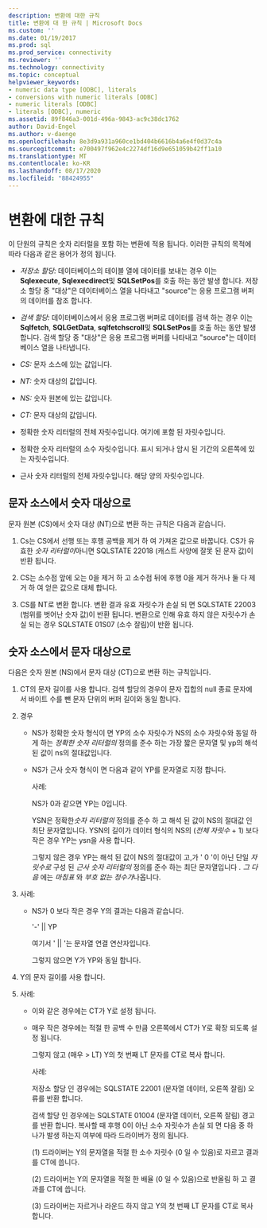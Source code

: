 ```yaml
---
description: 변환에 대한 규칙
title: 변환에 대 한 규칙 | Microsoft Docs
ms.custom: ''
ms.date: 01/19/2017
ms.prod: sql
ms.prod_service: connectivity
ms.reviewer: ''
ms.technology: connectivity
ms.topic: conceptual
helpviewer_keywords:
- numeric data type [ODBC], literals
- conversions with numeric literals [ODBC]
- numeric literals [ODBC]
- literals [ODBC], numeric
ms.assetid: 89f846a3-001d-496a-9843-ac9c38dc1762
author: David-Engel
ms.author: v-daenge
ms.openlocfilehash: 8e3d9a931a960ce1bd404b6616b4a6e4f0d37c4a
ms.sourcegitcommit: e700497f962e4c2274df16d9e651059b42ff1a10
ms.translationtype: MT
ms.contentlocale: ko-KR
ms.lasthandoff: 08/17/2020
ms.locfileid: "88424955"
---
```

# <a name="rules-for-conversions"></a>변환에 대한 규칙
이 단원의 규칙은 숫자 리터럴을 포함 하는 변환에 적용 됩니다. 이러한 규칙의 목적에 따라 다음과 같은 용어가 정의 됩니다.  
  
-   *저장소 할당:* 데이터베이스의 테이블 열에 데이터를 보내는 경우 이는 **Sqlexecute**, **Sqlexecdirect**및 **SQLSetPos**를 호출 하는 동안 발생 합니다. 저장소 할당 중 "대상"은 데이터베이스 열을 나타내고 "source"는 응용 프로그램 버퍼의 데이터를 참조 합니다.  
  
-   *검색 할당:* 데이터베이스에서 응용 프로그램 버퍼로 데이터를 검색 하는 경우 이는 **Sqlfetch**, **SQLGetData**, **sqlfetchscroll**및 **SQLSetPos**를 호출 하는 동안 발생 합니다. 검색 할당 중 "대상"은 응용 프로그램 버퍼를 나타내고 "source"는 데이터베이스 열을 나타냅니다.  
  
-   *CS:* 문자 소스에 있는 값입니다.  
  
-   *NT:* 숫자 대상의 값입니다.  
  
-   *NS:* 숫자 원본에 있는 값입니다.  
  
-   *CT:* 문자 대상의 값입니다.  
  
-   정확한 숫자 리터럴의 전체 자릿수입니다. 여기에 포함 된 자릿수입니다.  
  
-   정확한 숫자 리터럴의 소수 자릿수입니다. 표시 되거나 암시 된 기간의 오른쪽에 있는 자릿수입니다.  
  
-   근사 숫자 리터럴의 전체 자릿수입니다. 해당 양의 자릿수입니다.  
  
## <a name="character-source-to-numeric-target"></a>문자 소스에서 숫자 대상으로  
 문자 원본 (CS)에서 숫자 대상 (NT)으로 변환 하는 규칙은 다음과 같습니다.  
  
1.  Cs는 CS에서 선행 또는 후행 공백을 제거 하 여 가져온 값으로 바꿉니다. CS가 유효한 *숫자 리터럴이*아니면 SQLSTATE 22018 (캐스트 사양에 잘못 된 문자 값)이 반환 됩니다.  
  
2.  CS는 소수점 앞에 오는 0을 제거 하 고 소수점 뒤에 후행 0을 제거 하거나 둘 다 제거 하 여 얻은 값으로 대체 합니다.  
  
3.  CS를 NT로 변환 합니다. 변환 결과 유효 자릿수가 손실 되 면 SQLSTATE 22003 (범위를 벗어난 숫자 값)이 반환 됩니다. 변환으로 인해 유효 하지 않은 자릿수가 손실 되는 경우 SQLSTATE 01S07 (소수 잘림)이 반환 됩니다.  
  
## <a name="numeric-source-to-character-target"></a>숫자 소스에서 문자 대상으로  
 다음은 숫자 원본 (NS)에서 문자 대상 (CT)으로 변환 하는 규칙입니다.  
  
1.  CT의 문자 길이를 사용 합니다. 검색 할당의 경우이 문자 집합의 null 종료 문자에서 바이트 수를 뺀 문자 단위의 버퍼 길이와 동일 합니다.  
  
2.  경우  
  
    -   NS가 정확한 숫자 형식이 면 YP의 소수 자릿수가 NS의 소수 자릿수와 동일 하 게 하는 *정확한 숫자 리터럴의* 정의를 준수 하는 가장 짧은 문자열 및 yp의 해석 된 값이 ns의 절대값입니다.  
  
    -   NS가 근사 숫자 형식이 면 다음과 같이 YP를 문자열로 지정 합니다.  
  
         사례:  
  
         NS가 0과 같으면 YP는 0입니다.  
  
         YSN은 정확한*숫자 리터럴의* 정의를 준수 하 고 해석 된 값이 NS의 절대값 인 최단 문자열입니다. YSN의 길이가 데이터 형식의 NS의 (*전체 자릿수* + 1) 보다 작은 경우 YP는 ysn을 사용 합니다.  
  
         그렇지 않은 경우 YP는 해석 된 값이 NS의 절대값이 고,가 ' 0 '이 아닌 단일 *자릿수로* 구성 된 *근사 숫자 리터럴의* 정의를 준수 하는 최단 문자열입니다 *. 그 다음* 에는 *마침표* 와 *부호 없는 정수가*나옵니다.  
  
3.  사례:  
  
    -   NS가 0 보다 작은 경우 Y의 결과는 다음과 같습니다.  
  
         '-'  &#124;&#124; YP  
  
         여기서 ' &#124;&#124; '는 문자열 연결 연산자입니다.  
  
         그렇지 않으면 Y가 YP와 동일 합니다.  
  
4.  Y의 문자 길이를 사용 합니다.  
  
5.  사례:  
  
    -   이와 같은 경우에는 CT가 Y로 설정 됩니다.  
  
    -   매우 작은 경우에는 적절 한 공백 수 만큼 오른쪽에서 CT가 Y로 확장 되도록 설정 됩니다.  
  
         그렇지 않고 (매우 > LT) Y의 첫 번째 LT 문자를 CT로 복사 합니다.  
  
         사례:  
  
         저장소 할당 인 경우에는 SQLSTATE 22001 (문자열 데이터, 오른쪽 잘림) 오류를 반환 합니다.  
  
         검색 할당 인 경우에는 SQLSTATE 01004 (문자열 데이터, 오른쪽 잘림) 경고를 반환 합니다. 복사할 때 후행 0이 아닌 소수 자릿수가 손실 되 면 다음 중 하나가 발생 하는지 여부에 따라 드라이버가 정의 됩니다.  
  
         (1) 드라이버는 Y의 문자열을 적절 한 소수 자릿수 (0 일 수 있음)로 자르고 결과를 CT에 씁니다.  
  
         (2) 드라이버는 Y의 문자열을 적절 한 배율 (0 일 수 있음)으로 반올림 하 고 결과를 CT에 씁니다.  
  
         (3) 드라이버는 자르거나 라운드 하지 않고 Y의 첫 번째 LT 문자를 CT로 복사 합니다.
